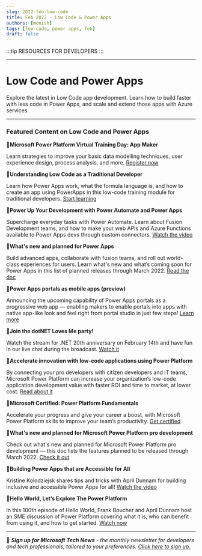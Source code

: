 ```yaml
---
slug: 2022-feb-low-code
title: Feb 2022 - Low Code & Power Apps
authors: [monish]
tags: [low-code, power apps, feb]
draft: false
---
```


:::tip RESOURCES FOR DEVELOPERS
:::

---
# Low Code and Power Apps 

 

Explore the latest in Low Code app development. Learn how to build faster with less code in Power Apps, and scale and extend those apps with Azure services. 

 

--- 

### Featured Content on Low Code and Power Apps 

 

:scroll:**Microsoft Power Platform Virtual Training Day: App Maker** 

 

Learn strategies to improve your basic data modelling techniques, user experience design, process analysis, and more. [Register now](https://mktoevents.com/Microsoft+Event/311523/157-GQE-382?ocid=AID3045262) 

 

:scroll:**Understanding Low Code as a Traditional Developer** 

 

Learn how Power Apps work, what the formula language is, and how to create an app using PowerApps in this low-code training module for traditional developers. [Start learning](https://docs.microsoft.com/learn/modules/understanding-low-code-as-a-traditional-developer?ocid=AID3045262) 

 

:cinema:**Power Up Your Development with Power Automate and Power Apps** 

 

Supercharge everyday tasks with Power Automate. Learn about Fusion Development teams, and how to make your web APIs and Azure Functions available to Power Apps devs through custom connectors. [Watch the video](https://docs.microsoft.com/events/dotnetconf-2021/power-up-your-development-with-power-automate-and-power-apps?ocid=AID3045262) 

 

:scroll:**What's new and planned for Power Apps** 

 

Build advanced apps, collaborate with fusion teams, and roll out world-class experiences for users. Learn what's new and what’s coming soon for Power Apps in this list of planned releases through March 2022. [Read the doc](https://docs.microsoft.com/power-platform-release-plan/2021wave2/power-apps/planned-features?ocid=AID3045262) 

 

:scroll:**Power Apps portals as mobile apps (preview)** 

 

Announcing the upcoming capability of Power Apps portals as a progressive web app — enabling makers to enable portals into apps with native app-like look and feel right from portal studio in just few steps! [Learn more](https://powerapps.microsoft.com/blog/power-apps-portals-as-mobile-apps-preview/?ocid=AID3045262) 

 

:cinema:**Join the dotNET Loves Me party!** 
  

Watch the stream for .NET 20th anniversary on February 14th and have fun in our live chat during the broadcast. [Watch it](https://dotnet.microsoft.com/?ocid=AID3045262) 

 

:scroll:**Accelerate innovation with low-code applications using Power Platform** 

 

By connecting your pro developers with citizen developers and IT teams, Microsoft Power Platform can increase your organization’s low-code application development value with faster ROI and time to market, at lower cost. [Read about it](https://cloudblogs.microsoft.com/powerplatform/2021/11/02/accelerate-innovation-with-low-code-applications-using-power-platform/?ocid=AID3045262) 

 

:scroll:**Microsoft Certified: Power Platform Fundamentals** 

 

Accelerate your progress and give your career a boost, with Microsoft Power Platform skills to improve your team’s productivity. [Get certified](https://docs.microsoft.com/learn/certifications/power-platform-fundamentals/?ocid=AID3045262) 

 

:scroll:**What's new and planned for Microsoft Power Platform pro development** 

 

Check out what's new and planned for Microsoft Power Platform pro development — this doc lists the features planned to be released through March 2022. [Check it out](https://docs.microsoft.com/power-platform-release-plan/2021wave2/power-platform-pro-development/planned-features?ocid=AID3045262) 

 

:cinema:**Building Power Apps that are Accessible for All** 

 

Kristine Kolodziejsk shares tips and tricks with April Dunnam for building inclusive and accessible Power Apps for all! [Watch the video](https://docs.microsoft.com/shows/the-low-code-revolution/building-power-apps-that-are-accessible-for-all?ocid=AID3045262) 

 

:cinema:**Hello World, Let’s Explore The Power Platform** 

 

In this 100th episode of Hello World, Frank Boucher and April Dunnam host an SME discussion of Power Platform covering what it is, who can benefit from using it, and how to get started. [Watch now](https://docs.microsoft.com/shows/hello-world/hello-world-s2-lets-explore-the-power-platform?ocid=AID3045262) 

 

___  

 

:bookmark: ***Sign up for Microsoft Tech News** - the monthly newsletter for developers and tech professionals, tailored to your preferences. [Click here to sign up.](https://developer.microsoft.com/Newsletter/?ocid=AID3045262)* 
